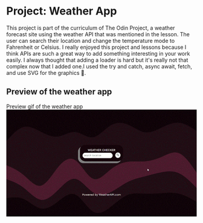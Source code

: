 # Project: Weather App
This project is part of the curriculum of The Odin Project, a weather forecast site using the weather API that was mentioned in the lesson. The user can search their location and change the temperature mode to Fahrenheit or Celsius. I really enjoyed this project and lessons because I think APIs are such a great way to add something interesting in your work easily. I always thought that adding a loader is hard but it's really not that complex now that I added one.I used the try and catch, async await, fetch, and use SVG for the graphics 🤖.

## Preview of the weather app
Preview gif of the weather app
![gif preview](/weather-app-preview.gif)
 

